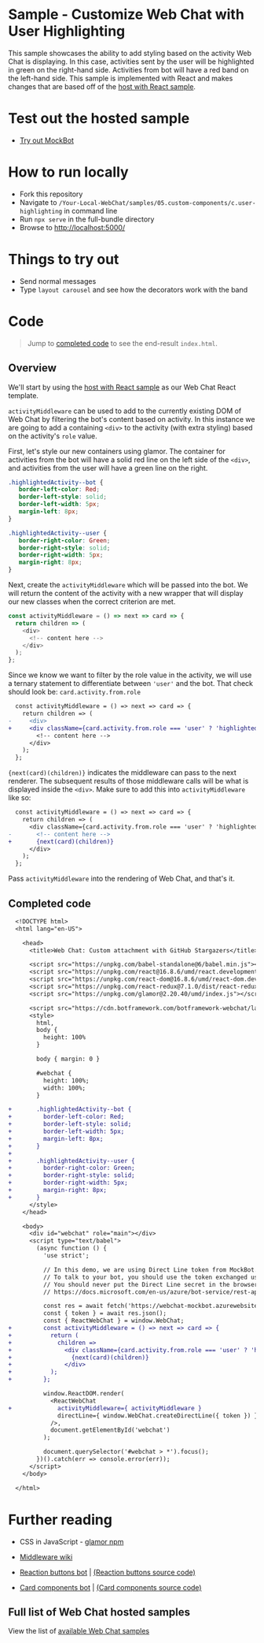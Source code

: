 # Sample - Customize Web Chat with User Highlighting

This sample showcases the ability to add styling based on the activity Web Chat is displaying. In this case, activities sent by the user will be highlighted in green on the right-hand side. Activities from bot will have a red band on the left-hand side. This sample is implemented with React and makes changes that are based off of the [host with React sample](../01.getting-started/e.host-with-react).

# Test out the hosted sample

-  [Try out MockBot](https://microsoft.github.io/BotFramework-WebChat/05.custom-components/c.user-highlighting)

# How to run locally

-  Fork this repository
-  Navigate to `/Your-Local-WebChat/samples/05.custom-components/c.user-highlighting` in command line
-  Run `npx serve` in the full-bundle directory
-  Browse to [http://localhost:5000/](http://localhost:5000/)

# Things to try out

-  Send normal messages
-  Type `layout carousel` and see how the decorators work with the band

# Code

> Jump to [completed code](#completed-code) to see the end-result `index.html`.

## Overview

We'll start by using the [host with React sample](../01.getting-started/e.host-with-react) as our Web Chat React template.

`activityMiddleware` can be used to add to the currently existing DOM of Web Chat by filtering the bot's content based on activity. In this instance we are going to add a containing `<div>` to the activity (with extra styling) based on the activity's `role` value.

First, let's style our new containers using glamor. The container for activities from the bot will have a solid red line on the left side of the `<div>`, and activities from the user will have a green line on the right.

```css
.highlightedActivity--bot {
   border-left-color: Red;
   border-left-style: solid;
   border-left-width: 5px;
   margin-left: 8px;
}

.highlightedActivity--user {
   border-right-color: Green;
   border-right-style: solid;
   border-right-width: 5px;
   margin-right: 8px;
}
```

Next, create the `activityMiddleware` which will be passed into the bot. We will return the content of the activity with a new wrapper that will display our new classes when the correct criterion are met.

```js
const activityMiddleware = () => next => card => {
  return children => (
    <div>
      <!-- content here -->
    </div>
  );
};
```

Since we know we want to filter by the role value in the activity, we will use a ternary statement to differentiate between `'user'` and the bot. That check should look be: `card.activity.from.role`

```diff
  const activityMiddleware = () => next => card => {
    return children => (
-     <div>
+     <div className={card.activity.from.role === 'user' ? 'highlightedActivity--user' : 'highlightedActivity--bot'}>
        <!-- content here -->
      </div>
    );
  };
```

`{next(card)(children)}` indicates the middleware can pass to the next renderer. The subsequent results of those middleware calls will be what is displayed inside the `<div>`. Make sure to add this into `activityMiddleware` like so:

```diff
  const activityMiddleware = () => next => card => {
    return children => (
      <div className={card.activity.from.role === 'user' ? 'highlightedActivity--user' : 'highlightedActivity--bot'}>
-       <!-- content here -->
+       {next(card)(children)}
      </div>
    );
  };
```

Pass `activityMiddleware` into the rendering of Web Chat, and that's it.

## Completed code

```diff
  <!DOCTYPE html>
  <html lang="en-US">

    <head>
      <title>Web Chat: Custom attachment with GitHub Stargazers</title>

      <script src="https://unpkg.com/babel-standalone@6/babel.min.js"></script>
      <script src="https://unpkg.com/react@16.8.6/umd/react.development.js"></script>
      <script src="https://unpkg.com/react-dom@16.8.6/umd/react-dom.development.js"></script>
      <script src="https://unpkg.com/react-redux@7.1.0/dist/react-redux.min.js"></script>
      <script src="https://unpkg.com/glamor@2.20.40/umd/index.js"></script>

      <script src="https://cdn.botframework.com/botframework-webchat/latest/webchat.js"></script>
      <style>
        html,
        body {
          height: 100%
        }

        body { margin: 0 }

        #webchat {
          height: 100%;
          width: 100%;
        }

+       .highlightedActivity--bot {
+         border-left-color: Red;
+         border-left-style: solid;
+         border-left-width: 5px;
+         margin-left: 8px;
+       }
+
+       .highlightedActivity--user {
+         border-right-color: Green;
+         border-right-style: solid;
+         border-right-width: 5px;
+         margin-right: 8px;
+       }
      </style>
    </head>

    <body>
      <div id="webchat" role="main"></div>
      <script type="text/babel">
        (async function () {
          'use strict';

          // In this demo, we are using Direct Line token from MockBot.
          // To talk to your bot, you should use the token exchanged using your Direct Line secret.
          // You should never put the Direct Line secret in the browser or client app.
          // https://docs.microsoft.com/en-us/azure/bot-service/rest-api/bot-framework-rest-direct-line-3-0-authentication

          const res = await fetch('https://webchat-mockbot.azurewebsites.net/directline/token', { method: 'POST' });
          const { token } = await res.json();
          const { ReactWebChat } = window.WebChat;
+         const activityMiddleware = () => next => card => {
+           return (
+             children =>
+               <div className={card.activity.from.role === 'user' ? 'highlightedActivity--user' : 'highlightedActivity--bot'}>
+                 {next(card)(children)}
+               </div>
+           );
+         };

          window.ReactDOM.render(
            <ReactWebChat
+             activityMiddleware={ activityMiddleware }
              directLine={ window.WebChat.createDirectLine({ token }) }
            />,
            document.getElementById('webchat')
          );

          document.querySelector('#webchat > *').focus();
        })().catch(err => console.error(err));
      </script>
    </body>

  </html>
```

# Further reading

-  CSS in JavaScript - [glamor npm](https://www.npmjs.com/package/glamor)

-  [Middleware wiki](https://en.wikipedia.org/wiki/Middleware)

-  [Reaction buttons bot](https://microsoft.github.io/BotFramework-WebChat/09.customization-reaction-buttons) | [(Reaction buttons source code)](https://github.com/microsoft/BotFramework-WebChat/tree/master/samples/09.customization-reaction-buttons)

-  [Card components bot](https://microsoft.github.io/BotFramework-WebChat/10.a.customization-card-components) | [(Card components source code)](https://github.com/microsoft/BotFramework-WebChat/tree/master/samples/10.a.customization-card-components)

## Full list of Web Chat hosted samples

View the list of [available Web Chat samples](https://github.com/microsoft/BotFramework-WebChat/tree/master/samples)
